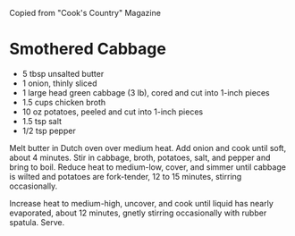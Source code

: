Copied from "Cook's Country" Magazine

# Smothered Cabbage
- 5 tbsp unsalted butter
- 1 onion, thinly sliced
- 1 large head green cabbage (3 lb), cored and cut into 1-inch pieces
- 1.5 cups chicken broth
- 10 oz potatoes, peeled and cut into 1-inch pieces
- 1.5 tsp salt
- 1/2 tsp pepper

Melt butter in Dutch oven over medium heat. Add onion and cook until soft, about 4 minutes. Stir in cabbage, broth, potatoes, salt, and pepper and bring to boil. Reduce heat to medium-low, cover, and simmer until cabbage is wilted and potatoes are fork-tender, 12 to 15 minutes, stirring occasionally.

Increase heat to medium-high, uncover, and cook until liquid has nearly evaporated, about 12 minutes, gnetly stirring occasionally with rubber spatula. Serve.
